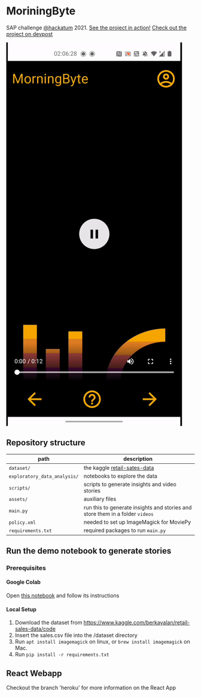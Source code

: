 # MoriningByte
SAP challenge [@hackatum](https://hack.tum.de) 2021.
[See the project in action!](https://animated-data-stories-1.herokuapp.com/)
[Check out the project on devpost](https://devpost.com/software/animated-data-stories)

![Gif of the webapp](assets/screen.gif)

## Repository structure
|path|description|
|---|-----------|
|`dataset/`|the kaggle  [retail-sates-data](https://www.kaggle.com/berkayalan/retail-sales-data)|
|`exploratory_data_analysis/`|notebooks to explore the data|
|`scripts/`|scripts to generate insights and video stories|
|`assets/`|auxiliary files|
|`main.py`|run this to generate insights and stories and store them in a folder `videos`|
|`policy.xml`|needed to set up ImageMagick for MoviePy|
|`requirements.txt`|required packages to run `main.py`|

## Run the demo notebook to generate stories
### Prerequisites
#### Google Colab
Open [this notebook](https://colab.research.google.com/drive/1y0k3lBn_F00UHA3SiNzIDMv5Ve6vZmpb?usp=sharing) and follow its instructions

#### Local Setup
1. Download the dataset from https://www.kaggle.com/berkayalan/retail-sales-data/code
2. Insert the sales.csv file into the /dataset directory
3. Run `apt install imagemagick` on linux, or `brew install imagemagick` on Mac.
4. Run `pip install -r requirements.txt`

## React Webapp 
Checkout the branch 'heroku' for more information on the React App
